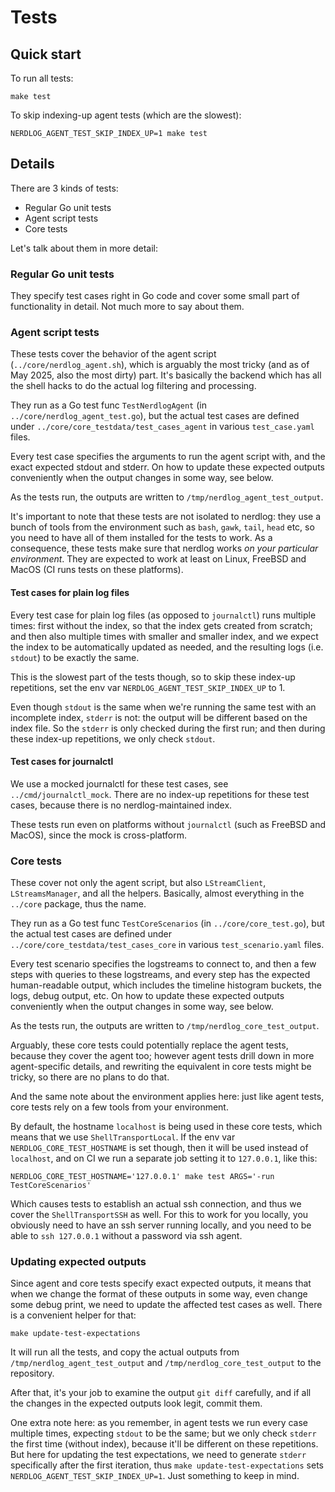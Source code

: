 # Tests

## Quick start

To run all tests:

```
make test
```

To skip indexing-up agent tests (which are the slowest):

```
NERDLOG_AGENT_TEST_SKIP_INDEX_UP=1 make test
```

## Details

There are 3 kinds of tests:

- Regular Go unit tests
- Agent script tests
- Core tests

Let's talk about them in more detail:

### Regular Go unit tests

They specify test cases right in Go code and cover some small part of functionality in detail. Not much more to say about them.

### Agent script tests

These tests cover the behavior of the agent script (`../core/nerdlog_agent.sh`), which is arguably the most tricky (and as of May 2025, also the most dirty) part. It's basically the backend which has all the shell hacks to do the actual log filtering and processing.

They run as a Go test func `TestNerdlogAgent` (in `../core/nerdlog_agent_test.go`), but the actual test cases are defined under `../core/core_testdata/test_cases_agent` in various `test_case.yaml` files.

Every test case specifies the arguments to run the agent script with, and the exact expected stdout and stderr. On how to update these expected outputs conveniently when the output changes in some way, see below.

As the tests run, the outputs are written to `/tmp/nerdlog_agent_test_output`.

It's important to note that these tests are not isolated to nerdlog: they use a bunch of tools from the environment such as `bash`, `gawk`, `tail`, `head` etc, so you need to have all of them installed for the tests to work. As a consequence, these tests make sure that nerdlog works *on your particular environment*. They are expected to work at least on Linux, FreeBSD and MacOS (CI runs tests on these platforms).

#### Test cases for plain log files

Every test case for plain log files (as opposed to `journalctl`) runs multiple times: first without the index, so that the index gets created from scratch; and then also multiple times with smaller and smaller index, and we expect the index to be automatically updated as needed, and the resulting logs (i.e. `stdout`) to be exactly the same.

This is the slowest part of the tests though, so to skip these index-up repetitions, set the env var `NERDLOG_AGENT_TEST_SKIP_INDEX_UP` to 1.

Even though `stdout` is the same when we're running the same test with an incomplete index, `stderr` is not: the output will be different based on the index file. So the `stderr` is only checked during the first run; and then during these index-up repetitions, we only check `stdout`.

#### Test cases for journalctl

We use a mocked journalctl for these test cases, see `../cmd/journalctl_mock`. There are no index-up repetitions for these test cases, because there is no nerdlog-maintained index.

These tests run even on platforms without `journalctl` (such as FreeBSD and MacOS), since the mock is cross-platform.

### Core tests

These cover not only the agent script, but also `LStreamClient`, `LStreamsManager`, and all the helpers. Basically, almost everything in the `../core` package, thus the name.

They run as a Go test func `TestCoreScenarios` (in `../core/core_test.go`), but the actual test cases are defined under `../core/core_testdata/test_cases_core` in various `test_scenario.yaml` files.

Every test scenario specifies the logstreams to connect to, and then a few steps with queries to these logstreams, and every step has the expected human-readable output, which includes the timeline histogram buckets, the logs, debug output, etc. On how to update these expected outputs conveniently when the output changes in some way, see below.

As the tests run, the outputs are written to `/tmp/nerdlog_core_test_output`.

Arguably, these core tests could potentially replace the agent tests, because they cover the agent too; however agent tests drill down in more agent-specific details, and rewriting the equivalent in core tests might be tricky, so there are no plans to do that.

And the same note about the environment applies here: just like agent tests, core tests rely on a few tools from your environment.

By default, the hostname `localhost` is being used in these core tests, which means that we use `ShellTransportLocal`. If the env var `NERDLOG_CORE_TEST_HOSTNAME` is set though, then it will be used instead of `localhost`, and on CI we run a separate job setting it to `127.0.0.1`, like this:

```
NERDLOG_CORE_TEST_HOSTNAME='127.0.0.1' make test ARGS='-run TestCoreScenarios'
```

Which causes tests to establish an actual ssh connection, and thus we cover the `ShellTransportSSH` as well. For this to work for you locally, you obviously need to have an ssh server running locally, and you need to be able to `ssh 127.0.0.1` without a password via ssh agent.

### Updating expected outputs

Since agent and core tests specify exact expected outputs, it means that when we change the format of these outputs in some way, even change some debug print, we need to update the affected test cases as well. There is a convenient helper for that:

```
make update-test-expectations
```

It will run all the tests, and copy the actual outputs from `/tmp/nerdlog_agent_test_output` and `/tmp/nerdlog_core_test_output` to the repository.

After that, it's your job to examine the output `git diff` carefully, and if all the changes in the expected outputs look legit, commit them.

One extra note here: as you remember, in agent tests we run every case multiple times, expecting `stdout` to be the same; but we only check `stderr` the first time (without index), because it'll be different on these repetitions. But here for updating the test expectations, we need to generate `stderr` specifically after the first iteration, thus `make update-test-expectations` sets `NERDLOG_AGENT_TEST_SKIP_INDEX_UP=1`. Just something to keep in mind.
